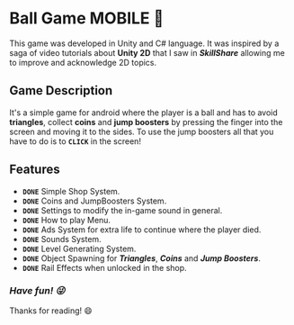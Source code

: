 # **Ball Game MOBILE** :basketball:

This game was developed in Unity and C# language. 
It was inspired by a saga of video tutorials about **Unity 2D** that I saw in ***SkillShare*** allowing me to improve and acknowledge 2D topics.

## **Game Description**

It's a simple game for android where the player is a ball and has to avoid **triangles**, collect **coins** and **jump boosters** by pressing the finger into the screen and moving it to the sides. To use the jump boosters all that you have to do is to **`CLICK`** in the screen! 

## **Features**

- **`DONE`** Simple Shop System.
- **`DONE`** Coins and JumpBoosters System.
- **`DONE`** Settings to modify the in-game sound in general.
- **`DONE`** How to play Menu.
- **`DONE`** Ads System for extra life to continue where the player died.
- **`DONE`** Sounds System.
- **`DONE`** Level Generating System.
- **`DONE`** Object Spawning for ***Triangles***, ***Coins*** and ***Jump Boosters***.
- **`DONE`** Rail Effects when unlocked in the shop.



### ***Have fun! :stuck_out_tongue_winking_eye:*** 
Thanks for reading! :smile:

